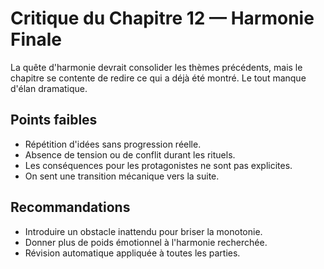 # Critique du Chapitre 12 — Harmonie Finale

La quête d'harmonie devrait consolider les thèmes précédents, mais le chapitre se contente de redire ce qui a déjà été montré. Le tout manque d'élan dramatique.

## Points faibles
- Répétition d'idées sans progression réelle.
- Absence de tension ou de conflit durant les rituels.
- Les conséquences pour les protagonistes ne sont pas explicites.
- On sent une transition mécanique vers la suite.

## Recommandations
- Introduire un obstacle inattendu pour briser la monotonie.
- Donner plus de poids émotionnel à l'harmonie recherchée.
- Révision automatique appliquée à toutes les parties.
